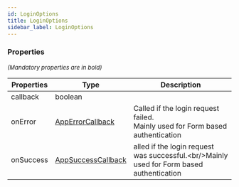 ```yaml
---
id: LoginOptions
title: LoginOptions
sidebar_label: LoginOptions
---
```




### Properties

<font size="2"><i>(Mandatory properties are in bold)</i></font>

| Properties | Type | Description |
| --------- | ---- | ----------- |
| callback | boolean |  |
| onError | [AppErrorCallback](/framework-api/types/AppErrorCallback.md) | Called if the login request failed.<br/>Mainly used for Form based authentication |
| onSuccess | [AppSuccessCallback](/framework-api/types/AppSuccessCallback.md) | alled if the login request was successful.<br/\>Mainly used for Form based authentication |
